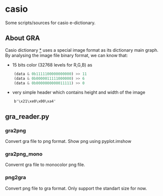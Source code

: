# casio
Some scripts/sources for casio e-dictionary.

## About GRA

Casio dictionary [*](https://casio.jp/exword/) uses a special image format as its dictionary main graph.
By analysing the image file binary format, we can know that:

- 15 bits color (32768 levels for R,G,B) as
```python
    (data & 0b1111100000000000) >> 11
    (data & 0b0000011111000000) >> 6
    (data & 0b0000000000011111) >> 0
```
- very simple header which contains height and width of the image
```
    b'\x21\xe0\x00\xa4'
```

## gra_reader.py

### gra2png

Convert gra file to png format. Show png using pyplot.imshow

### gra2png_mono

Convernt gra file to monocolor png file.

### png2gra

Convert png file to gra format. Only support the standart size for now.
